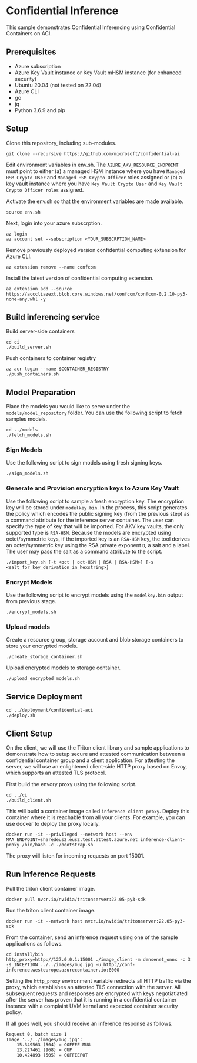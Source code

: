 # Confidential Inference

This sample demonstrates Confidential Inferencing using Confidential Containers on ACI. 

## Prerequisites
- Azure subscription
- Azure Key Vault instance or Key Vault mHSM instance (for enhanced security)
- Ubuntu 20.04 (not tested on 22.04)
- Azure CLI
- go 
- jq
- Python 3.6.9 and pip

## Setup
Clone this repository, including sub-modules. 
```
git clone --recursive https://github.com/microsoft/confidential-ai
```

Edit environment variables in env.sh. The `AZURE_AKV_RESOURCE_ENDPOINT` must point to either (a) a managed HSM instance where you have `Managed HSM Crypto User` and `Managed HSM Crypto Officer` roles assigned or (b) a key vault instance where you have `Key Vault Crypto User` and `Key Vault Crypto Officer roles` assigned.

Activate the env.sh so that the environment variables are made available.
```
source env.sh
```

Next, login into your azure subscrption. 
```
az login
az account set --subscription <YOUR_SUBSCRPTION_NAME>
```

Remove previously deployed version confidential computing extension for Azure CLI. 
```
az extension remove --name confcom
```

Install the latest version of confidential computing extension. 
```
az extension add --source https://acccliazext.blob.core.windows.net/confcom/confcom-0.2.10-py3-none-any.whl -y
```

## Build inferencing service
Build server-side containers 
```
cd ci
./build_server.sh
```

Push containers to container registry
```
az acr login --name $CONTAINER_REGISTRY
./push_containers.sh
```

## Model Preparation
Place the models you would like to serve under the ```models/model_repository``` folder. You can use the following script to fetch samples models.
```
cd ../models
./fetch_models.sh
```
### Sign Models
Use the following script to sign models using fresh signing keys. 
```
./sign_models.sh
```
### Generate and Provision encryption keys to Azure Key Vault
Use the following script to sample a fresh encryption key. The encryption key will be stored under `modelkey.bin`. In the process, this script generates the policy which encodes the public signing key (from the previous step) as a command attribute for the inference server container. The user can specify the type of key that will be imported. For AKV key vaults, the only supported type is `RSA-HSM`. Because the models are encrypted using octet/symmetric keys, if the imported key is an `RSA-HSM` key, the tool derives an octet/symmetric key using the RSA private exponent `D`, a salt and a label. The user may pass the salt as a command attribute to the script.
```
./import_key.sh [-t <oct | oct-HSM | RSA | RSA-HSM>] [-s <salt_for_key_derivation_in_hexstring>]
```

### Encrypt Models
Use the following script to encrypt models using the `modelkey.bin` output from previous stage.
```
./encrypt_models.sh
```
### Upload models
Create a resource group, storage account and blob storage containers to store your encrypted models.
```
./create_storage_container.sh
```
Upload encrypted models to storage container. 
```
./upload_encrypted_models.sh
```

## Service Deployment
```
cd ../deployment/confidential-aci
./deploy.sh
```
## Client Setup
On the client, we will use the Triton client library  and sample applications to demonstrate how to setup secure and attested communication between a confidential container group and a client application. For attesting the server, we will use an enlightened client-side HTTP proxy based on Envoy, which supports an attested TLS protocol. 

First build the envory proxy using the following script. 

```
cd ../ci
./build_client.sh
```

This will build a container image called ```inference-client-proxy```. Deploy this container where it is reachable from all your clients. For example, you can use docker to deploy the proxy locally. 

```
docker run -it --privileged --network host --env MAA_ENDPOINT=sharedeus2.eus2.test.attest.azure.net inference-client-proxy /bin/bash -c ./bootstrap.sh
```
The proxy will listen for incoming requests on port 15001.

## Run Inference Requests
Pull the triton client container image.

```
docker pull nvcr.io/nvidia/tritonserver:22.05-py3-sdk
```

Run the triton client container image. 

```
docker run -it --network host nvcr.io/nvidia/tritonserver:22.05-py3-sdk
```
From the container, send an inference request using one of the sample applications as follows.

```
cd install/bin
http_proxy=http://127.0.0.1:15001 ./image_client -m densenet_onnx -c 3 -s INCEPTION ../../images/mug.jpg -u http://conf-inference.westeurope.azurecontainer.io:8000

```
Setting the ```http_proxy``` environment variable redirects all HTTP traffic via the proxy, which establishes an attested TLS connection with the server. All subsequent requests and responses are encrypted with keys negotiatiated after the server has proven that it is running in a confidential container instance with a complaint UVM kernel and expected container security policy. 

If all goes well, you should receive an inference response as follows.
```
Request 0, batch size 1
Image '../../images/mug.jpg':
    15.349563 (504) = COFFEE MUG
    13.227461 (968) = CUP
    10.424893 (505) = COFFEEPOT
```
